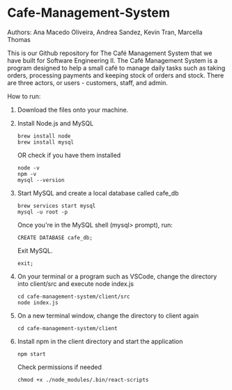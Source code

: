 # Cafe-Management-System

Authors: Ana Macedo Oliveira, Andrea Sandez, Kevin Tran, Marcella Thomas

This is our Github repository for The Café Management System that we have built for Software Engineering II.
The Café Management System is a program designed to help a small café to manage daily tasks such as taking orders, processing payments and keeping stock of orders and stock. There are three actors, or users - customers, staff, and admin.

How to run:

1. Download the files onto your machine.
   
2. Install Node.js and MySQL
   ```
   brew install node
   brew install mysql
   ```
   OR check if you have them installed
   ```
   node -v
   npm -v
   mysql --version
   ```
   
3. Start MySQL and create a local database called cafe_db
   ```
   brew services start mysql
   mysql -u root -p
   ```
   Once you're in the MySQL shell (mysql> prompt), run:
   ```
   CREATE DATABASE cafe_db;
   ```
   Exit MySQL.
   ```
   exit;
   ```
   
4. On your terminal or a program such as VSCode, change the directory into client/src and execute node index.js
   ```
   cd cafe-management-system/client/src
   node index.js
   ```

5. On a new terminal window, change the directory to client again
   ```
   cd cafe-management-system/client
   ```
   
6. Install npm in the client directory and start the application
   ```
   npm start
   ```

   Check permissions if needed
   ```
   chmod +x ./node_modules/.bin/react-scripts
   ```

   
